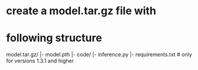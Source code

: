 # create a model.tar.gz file with
# following structure

model.tar.gz/
|- model.pth
|- code/
  |- inference.py
  |- requirements.txt  # only for versions 1.3.1 and higher